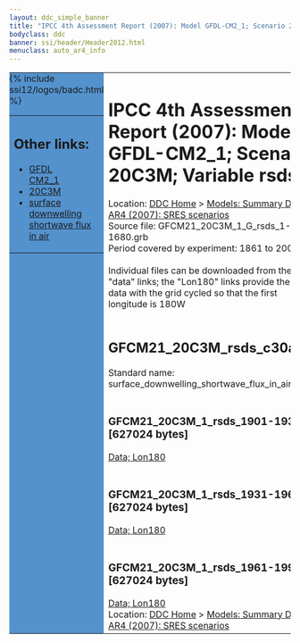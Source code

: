 ```yaml
---
layout: ddc_simple_banner
title: "IPCC 4th Assessment Report (2007): Model GFDL-CM2_1; Scenario 20C3M; Variable rsds"
bodyclass: ddc
banner: ssi/header/Header2012.html
menuclass: auto_ar4_info
---
```



<table width="100%" border="0" cellspacing="0" cellpadding="0" style="border-collapse: collapse;">
<tr style="margin:0;padding:0;border:0;">
<td style="margin:0;padding:0;border:0;height:1pt;width:150pt;background:#5492CD;" valign="top" >

<div id="lh-col2" class="auto_ar4_info">
<table class="menumain" bgcolor="#5492CD" cellspacing="0" width="100%" border="0">
<tr><td>
<h2> Other links:</h2>
<ul>
<li><a href="/auto/ar4/model-GFDL-CM2_1.html">GFDL<br/>CM2_1</a></li>
<li><a href="/auto/ar4/scenario-20C3M.html">20C3M</a></li>
<li><a href="/auto/ar4/var-surface_downwelling_shortwave_flux_in_air.html">surface downwelling<br/> shortwave flux in air</a></li>
</ul>
</td></tr>
{% include ssi12/logos/badc.html %}
</table>
</div>
</td>
<td><h1>IPCC 4th Assessment Report (2007): Model GFDL-CM2_1; Scenario 20C3M; Variable rsds</h1>

<!-- Breadcrumb1 -->
<div id="breadcrumb1" align="left">
Location: <a href="/index.html">DDC Home</a> > <a href="/sim/gcm_clim/">Models: Summary Data</a>
> <a href="/sim/gcm_clim/SRES_AR4/index.html">AR4 (2007): SRES scenarios</a>
</div>
<!-- End of Breadcrumb1 -->Source file: GFCM21_20C3M_1_G_rsds_1-1680.grb
<br/>
Period covered by experiment: 1861 to 2000<br/>
<br/>Individual files can be downloaded from the "data" links; the "Lon180" links provide the same data
         with the grid cycled so that the first longitude is 180W<br/>
<br/><h2>GFCM21_20C3M_rsds_c30a.tar</h2>
Standard name: surface_downwelling_shortwave_flux_in_air<br>
<br/><h3>GFCM21_20C3M_1_rsds_1901-1930.nc [627024 bytes]</h3>
<a href="/cgi-bin/downl/ar4_nc/rsds/GFCM21_20C3M_1_rsds_1901-1930.nc">Data; </a><a href="/cgi-bin/downl/ar4_nc/rsds/GFCM21_20C3M_1_rsds_1901-1930.cyto180.nc"> Lon180</a><br/>
<br/><h3>GFCM21_20C3M_1_rsds_1931-1960.nc [627024 bytes]</h3>
<a href="/cgi-bin/downl/ar4_nc/rsds/GFCM21_20C3M_1_rsds_1931-1960.nc">Data; </a><a href="/cgi-bin/downl/ar4_nc/rsds/GFCM21_20C3M_1_rsds_1931-1960.cyto180.nc"> Lon180</a><br/>
<br/><h3>GFCM21_20C3M_1_rsds_1961-1990.nc [627024 bytes]</h3>
<a href="/cgi-bin/downl/ar4_nc/rsds/GFCM21_20C3M_1_rsds_1961-1990.nc">Data; </a><a href="/cgi-bin/downl/ar4_nc/rsds/GFCM21_20C3M_1_rsds_1961-1990.cyto180.nc"> Lon180</a><br/>
<!-- Breadcrumb2 -->
<div id="breadcrumb2" align="left">
Location: <a href="/index.html">DDC Home</a> > <a href="/sim/gcm_clim/">Models: Summary Data</a>
> <a href="/sim/gcm_clim/SRES_AR4/index.html">AR4 (2007): SRES scenarios</a>
</div>
<!-- End of Breadcrumb2 --></td></tr></table>
